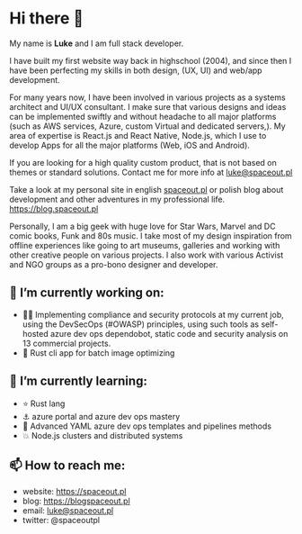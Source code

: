 # Hi there 👋

My name is **Luke** and I am full stack developer.

I have built my first website way back in highschool (2004), and since then I have been perfecting my skills in both design, (UX, UI) and web/app development.

For many years now, I have been involved in various projects as a systems architect and UI/UX consultant. I make sure that various designs and ideas can be implemented swiftly and without headache to all major platforms (such as AWS services, Azure, custom Virtual and dedicated servers,). My area of expertise is React.js and React Native, Node.js, which I use to develop Apps for all the major platforms (Web, iOS and Android).

If you are looking for a high quality custom product, that is not based on themes or standard solutions. Contact me for more info at [luke@spaceout.pl](mailto:luke@spaceout.pl)

Take a look at my personal site in english [spaceout.pl](https://spaceout.pl)  or polish blog about development and other adventures in my professional life. https://blog.spaceout.pl

Personally, I am a big geek with huge love for Star Wars, Marvel and DC comic books, Funk and 80s music. I take most of my design inspiration from offline experiences like going to art museums, galleries and working with other creative people on various projects. I also work with various Activist and NGO groups as a pro-bono designer and developer.



## 🔭 I’m currently working on: 

- :guardsman: ​Implementing compliance and security protocols at my current job, using the DevSecOps (#OWASP) principles, using such tools as self-hosted azure dev ops dependobot, static code and security analysis on 13 commercial projects. 
- :space_invader: Rust cli app for batch image optimizing 



## 🌱 I’m currently learning: 

- :star: Rust lang
- :anchor: ​azure portal and azure dev ops mastery 
- :rocket: ​Advanced YAML azure dev ops templates and pipelines methods 
- :boom: ​Node.js clusters and distributed systems 



## 📫 How to reach me:

- website: https://spaceout.pl
- blog: https://blogspaceout.pl
- email: [luke@spaceout.pl](mailto:luke@spaceout.pl)
- twitter: @spaceoutpl


